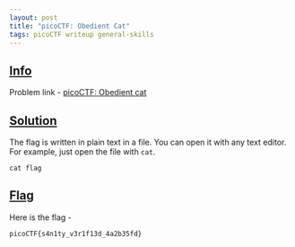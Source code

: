 ```yaml
---
layout: post
title: "picoCTF: Obedient Cat"
tags: picoCTF writeup general-skills
---
```


## [Info](#info)

Problem link - [picoCTF: Obedient cat](https://play.picoctf.org/practice/challenge/147)


## [Solution](#solution)

The flag is written in plain text in a file. You can open it with any text editor. For example, just open the file with `cat`.

```shell
cat flag
```


## [Flag](#flag)

Here is the flag - 

```
picoCTF{s4n1ty_v3r1f13d_4a2b35fd}
```